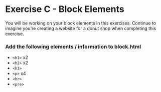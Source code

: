 # Exercise C - Block Elements
You will be working on your block elements in this exercises. Continue to imagine you're creating a website for a donut shop when completing this exercise.

### Add the following elements / information to block.html
- `<h1>` x2
- `<h2>` x2
- `<h3>`
- `<p>` x4
- `<hr>`
- `<pre>`
